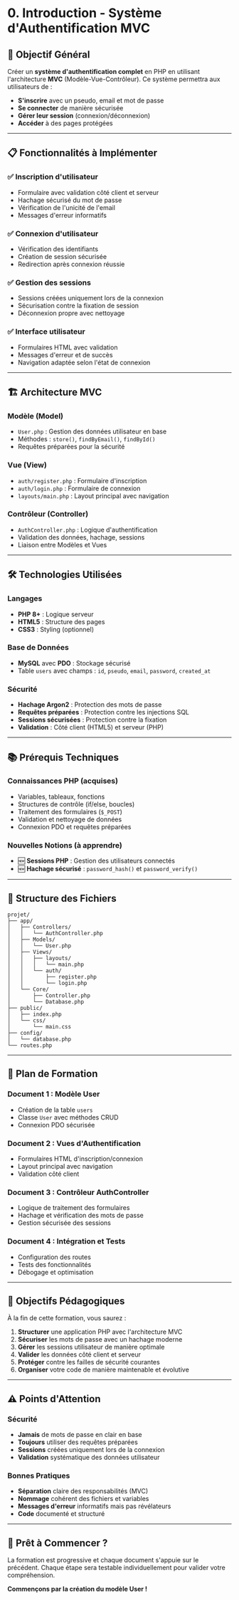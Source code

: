 # 0. Introduction - Système d'Authentification MVC

## 🎯 Objectif Général

Créer un **système d'authentification complet** en PHP en utilisant l'architecture **MVC** (Modèle-Vue-Contrôleur). Ce système permettra aux utilisateurs de :

- **S'inscrire** avec un pseudo, email et mot de passe
- **Se connecter** de manière sécurisée  
- **Gérer leur session** (connexion/déconnexion)
- **Accéder** à des pages protégées

---

## 📋 Fonctionnalités à Implémenter

### ✅ **Inscription d'utilisateur**
- Formulaire avec validation côté client et serveur
- Hachage sécurisé du mot de passe
- Vérification de l'unicité de l'email
- Messages d'erreur informatifs

### ✅ **Connexion d'utilisateur**
- Vérification des identifiants
- Création de session sécurisée
- Redirection après connexion réussie

### ✅ **Gestion des sessions**
- Sessions créées uniquement lors de la connexion
- Sécurisation contre la fixation de session
- Déconnexion propre avec nettoyage

### ✅ **Interface utilisateur**
- Formulaires HTML avec validation
- Messages d'erreur et de succès
- Navigation adaptée selon l'état de connexion

---

## 🏗️ Architecture MVC

### **Modèle (Model)**
- `User.php` : Gestion des données utilisateur en base
- Méthodes : `store()`, `findByEmail()`, `findById()`
- Requêtes préparées pour la sécurité

### **Vue (View)**  
- `auth/register.php` : Formulaire d'inscription
- `auth/login.php` : Formulaire de connexion
- `layouts/main.php` : Layout principal avec navigation

### **Contrôleur (Controller)**
- `AuthController.php` : Logique d'authentification
- Validation des données, hachage, sessions
- Liaison entre Modèles et Vues

---

## 🛠️ Technologies Utilisées

### **Langages**
- **PHP 8+** : Logique serveur
- **HTML5** : Structure des pages
- **CSS3** : Styling (optionnel)

### **Base de Données**
- **MySQL** avec **PDO** : Stockage sécurisé
- Table `users` avec champs : `id`, `pseudo`, `email`, `password`, `created_at`

### **Sécurité**
- **Hachage Argon2** : Protection des mots de passe
- **Requêtes préparées** : Protection contre les injections SQL
- **Sessions sécurisées** : Protection contre la fixation
- **Validation** : Côté client (HTML5) et serveur (PHP)

---

## 📚 Prérequis Techniques

### **Connaissances PHP** (acquises)
- Variables, tableaux, fonctions
- Structures de contrôle (if/else, boucles)
- Traitement des formulaires (`$_POST`)
- Validation et nettoyage de données
- Connexion PDO et requêtes préparées

### **Nouvelles Notions** (à apprendre)
- 🆕 **Sessions PHP** : Gestion des utilisateurs connectés  
- 🆕 **Hachage sécurisé** : `password_hash()` et `password_verify()`

---

## 📁 Structure des Fichiers

```
projet/
├── app/
│   ├── Controllers/
│   │   └── AuthController.php
│   ├── Models/
│   │   └── User.php
│   ├── Views/
│   │   ├── layouts/
│   │   │   └── main.php
│   │   └── auth/
│   │       ├── register.php
│   │       └── login.php
│   └── Core/
│       ├── Controller.php
│       └── Database.php
├── public/
│   ├── index.php
│   └── css/
│       └── main.css
├── config/
│   └── database.php
└── routes.php
```

---

## 📖 Plan de Formation

### **Document 1 : Modèle User**
- Création de la table `users`
- Classe `User` avec méthodes CRUD
- Connexion PDO sécurisée

### **Document 2 : Vues d'Authentification** 
- Formulaires HTML d'inscription/connexion
- Layout principal avec navigation
- Validation côté client

### **Document 3 : Contrôleur AuthController**
- Logique de traitement des formulaires
- Hachage et vérification des mots de passe  
- Gestion sécurisée des sessions

### **Document 4 : Intégration et Tests**
- Configuration des routes
- Tests des fonctionnalités
- Débogage et optimisation

---

## 🎯 Objectifs Pédagogiques

À la fin de cette formation, vous saurez :

1. **Structurer** une application PHP avec l'architecture MVC
2. **Sécuriser** les mots de passe avec un hachage moderne
3. **Gérer** les sessions utilisateur de manière optimale
4. **Valider** les données côté client et serveur
5. **Protéger** contre les failles de sécurité courantes
6. **Organiser** votre code de manière maintenable et évolutive

---

## ⚠️ Points d'Attention

### **Sécurité**
- **Jamais** de mots de passe en clair en base
- **Toujours** utiliser des requêtes préparées
- **Sessions** créées uniquement lors de la connexion
- **Validation** systématique des données utilisateur

### **Bonnes Pratiques**
- **Séparation** claire des responsabilités (MVC)
- **Nommage** cohérent des fichiers et variables
- **Messages d'erreur** informatifs mais pas révélateurs
- **Code** documenté et structuré

---

## 🚀 Prêt à Commencer ?

La formation est progressive et chaque document s'appuie sur le précédent. Chaque étape sera testable individuellement pour valider votre compréhension.

**Commençons par la création du modèle User !**